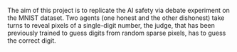 The aim of this project is to replicate the AI safety via debate experiment on the MNIST dataset. Two agents (one honest and the other dishonest) take turns to reveal pixels of a single-digit number, the judge, that has been previously trained to guess digits from random sparse pixels, has to guess the correct digit.